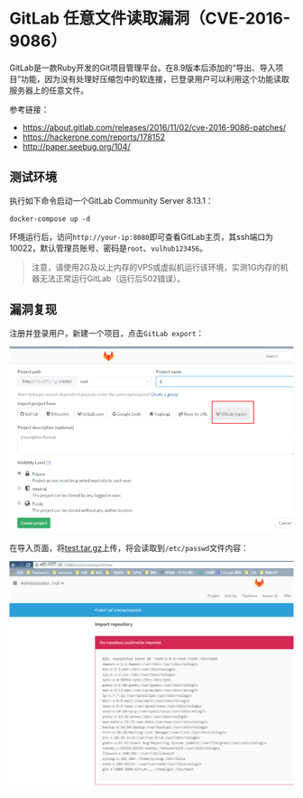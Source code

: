 # GitLab 任意文件读取漏洞（CVE-2016-9086）

GitLab是一款Ruby开发的Git项目管理平台。在8.9版本后添加的“导出、导入项目”功能，因为没有处理好压缩包中的软连接，已登录用户可以利用这个功能读取服务器上的任意文件。

参考链接：

- https://about.gitlab.com/releases/2016/11/02/cve-2016-9086-patches/
- https://hackerone.com/reports/178152
- http://paper.seebug.org/104/

## 测试环境

执行如下命令启动一个GitLab Community Server 8.13.1：

```
docker-compose up -d
```

环境运行后，访问`http://your-ip:8080`即可查看GitLab主页，其ssh端口为10022，默认管理员账号、密码是`root`、`vulhub123456`。

> 注意，请使用2G及以上内存的VPS或虚拟机运行该环境，实测1G内存的机器无法正常运行GitLab（运行后502错误）。

## 漏洞复现

注册并登录用户，新建一个项目，点击`GitLab export`：

![](2.png)

在导入页面，将[test.tar.gz](test.tar.gz)上传，将会读取到`/etc/passwd`文件内容：

![](1.png)
